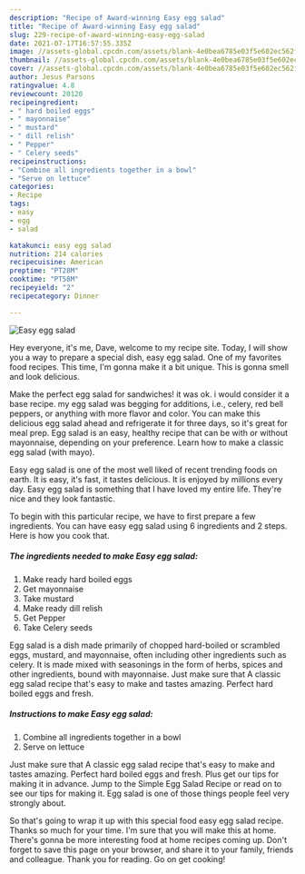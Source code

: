 ```yaml
---
description: "Recipe of Award-winning Easy egg salad"
title: "Recipe of Award-winning Easy egg salad"
slug: 229-recipe-of-award-winning-easy-egg-salad
date: 2021-07-17T16:57:55.335Z
image: //assets-global.cpcdn.com/assets/blank-4e0bea6785e03f5e602ec562f230caae08da540cada707380b4fe1bbebba43da.png
thumbnail: //assets-global.cpcdn.com/assets/blank-4e0bea6785e03f5e602ec562f230caae08da540cada707380b4fe1bbebba43da.png
cover: //assets-global.cpcdn.com/assets/blank-4e0bea6785e03f5e602ec562f230caae08da540cada707380b4fe1bbebba43da.png
author: Jesus Parsons
ratingvalue: 4.8
reviewcount: 20120
recipeingredient:
- " hard boiled eggs"
- " mayonnaise"
- " mustard"
- " dill relish"
- " Pepper"
- " Celery seeds"
recipeinstructions:
- "Combine all ingredients together in a bowl"
- "Serve on lettuce"
categories:
- Recipe
tags:
- easy
- egg
- salad

katakunci: easy egg salad 
nutrition: 214 calories
recipecuisine: American
preptime: "PT28M"
cooktime: "PT58M"
recipeyield: "2"
recipecategory: Dinner

---
```



![Easy egg salad](//assets-global.cpcdn.com/assets/blank-4e0bea6785e03f5e602ec562f230caae08da540cada707380b4fe1bbebba43da.png)

Hey everyone, it's me, Dave, welcome to my recipe site. Today, I will show you a way to prepare a special dish, easy egg salad. One of my favorites food recipes. This time, I'm gonna make it a bit unique. This is gonna smell and look delicious.

Make the perfect egg salad for sandwiches! it was ok. i would consider it a base recipe. my egg salad was begging for additions, i.e., celery, red bell peppers, or anything with more flavor and color. You can make this delicious egg salad ahead and refrigerate it for three days, so it&#39;s great for meal prep. Egg salad is an easy, healthy recipe that can be with or without mayonnaise, depending on your preference. Learn how to make a classic egg salad (with mayo).

Easy egg salad is one of the most well liked of recent trending foods on earth. It is easy, it's fast, it tastes delicious. It is enjoyed by millions every day. Easy egg salad is something that I have loved my entire life. They're nice and they look fantastic.


To begin with this particular recipe, we have to first prepare a few ingredients. You can have easy egg salad using 6 ingredients and 2 steps. Here is how you cook that.

<!--inarticleads1-->

##### The ingredients needed to make Easy egg salad:

1. Make ready  hard boiled eggs
1. Get  mayonnaise
1. Take  mustard
1. Make ready  dill relish
1. Get  Pepper
1. Take  Celery seeds


Egg salad is a dish made primarily of chopped hard-boiled or scrambled eggs, mustard, and mayonnaise, often including other ingredients such as celery. It is made mixed with seasonings in the form of herbs, spices and other ingredients, bound with mayonnaise. Just make sure that A classic egg salad recipe that&#39;s easy to make and tastes amazing. Perfect hard boiled eggs and fresh. 

<!--inarticleads2-->

##### Instructions to make Easy egg salad:

1. Combine all ingredients together in a bowl
1. Serve on lettuce


Just make sure that A classic egg salad recipe that&#39;s easy to make and tastes amazing. Perfect hard boiled eggs and fresh. Plus get our tips for making it in advance. Jump to the Simple Egg Salad Recipe or read on to see our tips for making it. Egg salad is one of those things people feel very strongly about. 

So that's going to wrap it up with this special food easy egg salad recipe. Thanks so much for your time. I'm sure that you will make this at home. There's gonna be more interesting food at home recipes coming up. Don't forget to save this page on your browser, and share it to your family, friends and colleague. Thank you for reading. Go on get cooking!
